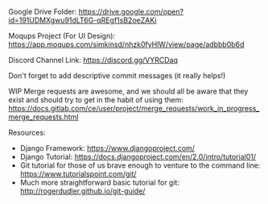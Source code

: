 Google Drive Folder:
https://drive.google.com/open?id=191UDMXgwu91dLT6G-qREgf1sB2oeZAKi

Moqups Project (For UI Design):
https://app.moqups.com/simkinsd/nhzk0fyHlW/view/page/adbbb0b6d

Discord Channel Link:
https://discord.gg/VYRCDaq

Don't forget to add descriptive commit messages (it really helps!)

WIP Merge requests are awesome, and we should all be aware that they exist and
should try to get in the habit of using them:
https://docs.gitlab.com/ce/user/project/merge_requests/work_in_progress_merge_requests.html

Resources:
 - Django Framework:
   https://www.djangoproject.com/
 - Django Tutorial:
   https://docs.djangoproject.com/en/2.0/intro/tutorial01/
 - Git tutorial for those of us brave enough to venture to the command line:
   https://www.tutorialspoint.com/git/
 - Much more straightforward basic tutorial for git:
   http://rogerdudler.github.io/git-guide/